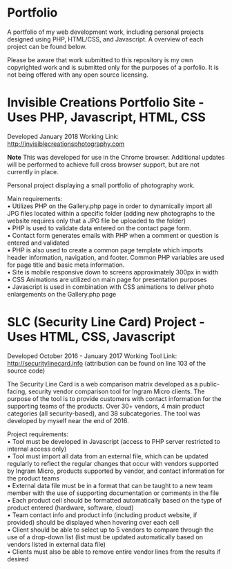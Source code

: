 # Portfolio
A portfolio of my web development work, including personal projects designed using PHP, HTML/CSS, and Javascript.  A overview of each project can be found below.

Please be aware that work submitted to this repository is my own copyrighted work and is submitted only for the purposes of a porfolio. It is not being offered with any open source licensing. 


# Invisible Creations Portfolio Site - Uses PHP, Javascript, HTML, CSS
Developed January 2018
Working Link:  http://invisiblecreationsphotography.com

**Note** This was developed for use in the Chrome browser.  Additional updates will be performed to achieve full cross browser support, but are not currently in place.

Personal project displaying a small portfolio of photography work.  

Main requirements:  
•	Utilizes PHP on the Gallery.php page in order to dynamically import all JPG files located within a specific folder (adding new photographs to the website requires only that a JPG file be uploaded to the folder)  
•	PHP is used to validate data entered on the contact page form.  
•	Contact form generates emails with PHP when a comment or question is entered and validated  
•	PHP is also used to create a common page template which imports header information, navigation, and footer.  Common PHP variables are used for page title and basic meta information.  
•	Site is mobile responsive down to screens approximately 300px in width  
•	CSS Animations are utilized on main page for presentation purposes  
•	Javascript is used in combination with CSS animations to deliver photo enlargements on the Gallery.php page  



# SLC (Security Line Card) Project - Uses HTML, CSS, Javascript
Developed October 2016 - January 2017
Working Tool Link: http://securitylinecard.info (attribution can be found on line 103 of the source code)

The Security Line Card is a web comparison matrix developed as a public-facing, security vendor comparison tool for Ingram Micro clients.  The purpose of the tool is to provide customers with contact information for the supporting teams of the products.  Over 30+ vendors, 4 main product categories (all security-based), and 38 subcategories.  The tool was developed by myself near the end of 2016.

Project requirements:  
•	Tool must be developed in Javascript (access to PHP server restricted to internal access only)  
•	Tool must import all data from an external file, which can be updated regularly to reflect the regular changes that occur with vendors supported by Ingram Micro, products supported by vendor, and contact information for the product teams  
•	External data file must be in a format that can be taught to a new team member with the use of supporting documentation or comments in the file  
•	Each product cell should be formatted automatically based on the type of product entered (hardware, software, cloud)  
•	Team contact info and product info (including product website, if provided) should be displayed when hovering over each cell  
•	Client should be able to select up to 5 vendors to compare through the use of a drop-down list (list must be updated automatically based on vendors listed in external data file)  
•	Clients must also be able to remove entire vendor lines from the results if desired  
